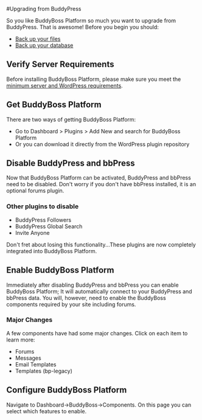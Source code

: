 #Upgrading from BuddyPress

So you like BuddyBoss Platform so much you want to upgrade from BuddyPress. That is awesome! Before you begin you should:  

*   [Back up your files](https://www.buddyboss.com/resources/docs/getting-started/backing-up-your-database-and-files/#best-practices-for-file-backups)
*   [Back up your database](https://www.buddyboss.com/resources/docs/getting-started/backing-up-your-database-and-files/#best-practices-for-database-backups)

Verify Server Requirements
--------------------------

Before installing BuddyBoss Platform, please make sure you meet the [minimum server and WordPress requirements](https://www.buddyboss.com/resources/docs/getting-started/#required-server-software-packages).

Get BuddyBoss Platform
----------------------

There are two ways of getting BuddyBoss Platform:

*   Go to Dashboard > Plugins > Add New and search for BuddyBoss Platform
*   Or you can download it directly from the WordPress plugin repository

Disable BuddyPress and bbPress
------------------------------

Now that BuddyBoss Platform can be activated, BuddyPress and bbPress need to be disabled. Don't worry if you don't have bbPress installed, it is an optional forums plugin.

### Other plugins to disable

*   BuddyPress Followers
*   BuddyPress Global Search
*   Invite Anyone

Don't fret about losing this functionality...These plugins are now completely integrated into BuddyBoss Platform.

Enable BuddyBoss Platform
-------------------------

Immediately after disabling BuddyPress and bbPress you can enable BuddyBoss Platform; It will automatically connect to your BuddyPress and bbPress data. You will, however, need to enable the BuddyBoss components required by your site including forums.

### Major Changes

A few components have had some major changes. Click on each item to learn more:

*   Forums
*   Messages
*   Email Templates
*   Templates (bp-legacy)

Configure BuddyBoss Platform
----------------------------

Navigate to Dashboard->BuddyBoss->Components. On this page you can select which features to enable.